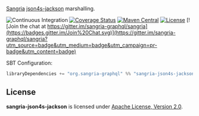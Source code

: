 [Sangria](https://sangria-graphql.github.io/) [json4s-jackson](http://json4s.org) marshalling.

![Continuous Integration](https://github.com/sangria-graphql/sangria-json4s-jackson/workflows/Continuous%20Integration/badge.svg)
[![Coverage Status](http://coveralls.io/repos/sangria-graphql/sangria-json4s-jackson/badge.svg?branch=master&service=github)](http://coveralls.io/github/sangria-graphql/sangria-json4s-jackson?branch=master)
[![Maven Central](https://maven-badges.herokuapp.com/maven-central/org.sangria-graphql/sangria-json4s-jackson_2.12/badge.svg)](https://maven-badges.herokuapp.com/maven-central/org.sangria-graphql/sangria-json4s-jackson_2.12)
[![License](http://img.shields.io/:license-Apache%202-brightgreen.svg)](http://www.apache.org/licenses/LICENSE-2.0.txt)
[![Join the chat at https://gitter.im/sangria-graphql/sangria](https://badges.gitter.im/Join%20Chat.svg)](https://gitter.im/sangria-graphql/sangria?utm_source=badge&utm_medium=badge&utm_campaign=pr-badge&utm_content=badge)

SBT Configuration:

```scala
libraryDependencies += "org.sangria-graphql" %% "sangria-json4s-jackson" % "<latest version>"
```

## License

**sangria-json4s-jackson** is licensed under [Apache License, Version 2.0](https://www.apache.org/licenses/LICENSE-2.0).
